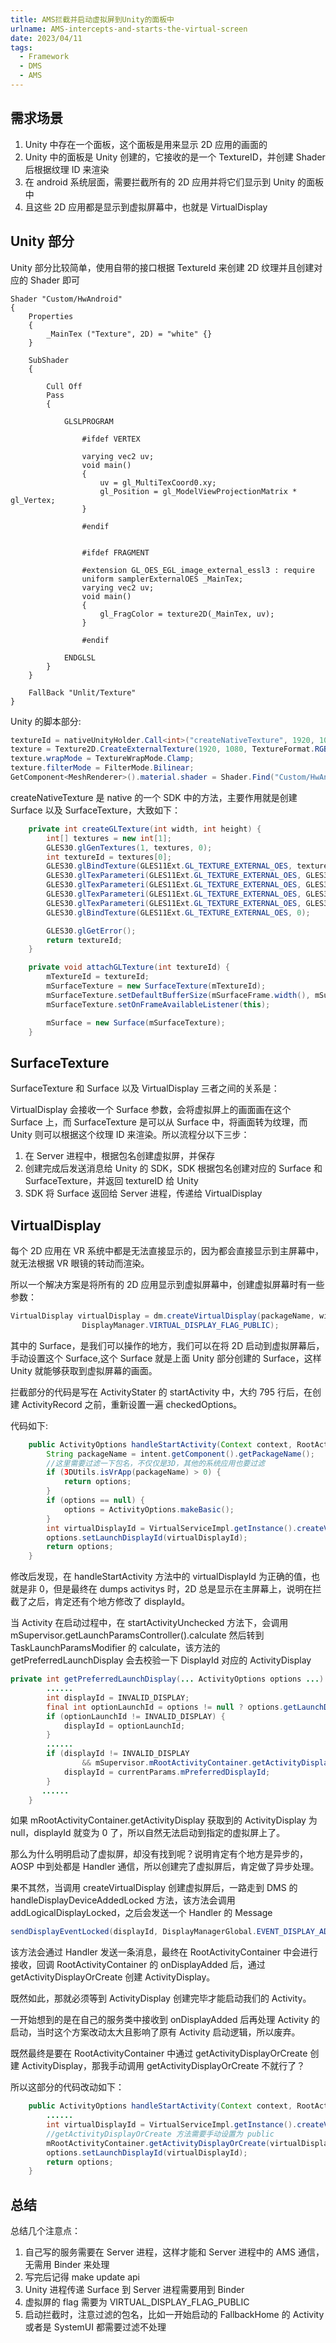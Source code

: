 ```yaml
---
title: AMS拦截并启动虚拟屏到Unity的面板中
urlname: AMS-intercepts-and-starts-the-virtual-screen
date: 2023/04/11
tags:
  - Framework
  - DMS
  - AMS
---
```


## 需求场景

1. Unity 中存在一个面板，这个面板是用来显示 2D 应用的画面的
2. Unity 中的面板是 Unity 创建的，它接收的是一个 TextureID，并创建 Shader 后根据纹理 ID 来渲染
3. 在 android 系统层面，需要拦截所有的 2D 应用并将它们显示到 Unity 的面板中
4. 且这些 2D 应用都是显示到虚拟屏幕中，也就是 VirtualDisplay

## Unity 部分

Unity 部分比较简单，使用自带的接口根据 TextureId 来创建 2D 纹理并且创建对应的 Shader 即可

```shader
Shader "Custom/HwAndroid"
{
	Properties
	{
		_MainTex ("Texture", 2D) = "white" {}
	}

	SubShader
	{

		Cull Off
		Pass
		{

			GLSLPROGRAM

				#ifdef VERTEX

				varying vec2 uv;
				void main()
				{
					uv = gl_MultiTexCoord0.xy;
					gl_Position = gl_ModelViewProjectionMatrix * gl_Vertex;
				}

				#endif


				#ifdef FRAGMENT

				#extension GL_OES_EGL_image_external_essl3 : require
				uniform samplerExternalOES _MainTex;
				varying vec2 uv;
				void main()
				{
					gl_FragColor = texture2D(_MainTex, uv);
				}

				#endif

			ENDGLSL
		}
	}

	FallBack "Unlit/Texture"
}

```

Unity 的脚本部分:

```c#
textureId = nativeUnityHolder.Call<int>("createNativeTexture", 1920, 1080, pkg);
texture = Texture2D.CreateExternalTexture(1920, 1080, TextureFormat.RGBA32, false, false, (IntPtr)textureId);
texture.wrapMode = TextureWrapMode.Clamp;
texture.filterMode = FilterMode.Bilinear;
GetComponent<MeshRenderer>().material.shader = Shader.Find("Custom/HwAndroid");
```

createNativeTexture 是 native 的一个 SDK 中的方法，主要作用就是创建 Surface 以及 SurfaceTexture，大致如下：

```java
    private int createGLTexture(int width, int height) {
        int[] textures = new int[1];
        GLES30.glGenTextures(1, textures, 0);
        int textureId = textures[0];
        GLES30.glBindTexture(GLES11Ext.GL_TEXTURE_EXTERNAL_OES, textureId);
        GLES30.glTexParameteri(GLES11Ext.GL_TEXTURE_EXTERNAL_OES, GLES30.GL_TEXTURE_MIN_FILTER, GLES30.GL_LINEAR_MIPMAP_LINEAR);
        GLES30.glTexParameteri(GLES11Ext.GL_TEXTURE_EXTERNAL_OES, GLES30.GL_TEXTURE_MAG_FILTER, GLES30.GL_LINEAR_MIPMAP_LINEAR);
        GLES30.glTexParameteri(GLES11Ext.GL_TEXTURE_EXTERNAL_OES, GLES30.GL_TEXTURE_WRAP_S, GLES30.GL_CLAMP_TO_EDGE);
        GLES30.glTexParameteri(GLES11Ext.GL_TEXTURE_EXTERNAL_OES, GLES30.GL_TEXTURE_WRAP_T, GLES30.GL_CLAMP_TO_EDGE);
        GLES30.glBindTexture(GLES11Ext.GL_TEXTURE_EXTERNAL_OES, 0);

        GLES30.glGetError();
        return textureId;
    }

    private void attachGLTexture(int textureId) {
        mTextureId = textureId;
        mSurfaceTexture = new SurfaceTexture(mTextureId);
        mSurfaceTexture.setDefaultBufferSize(mSurfaceFrame.width(), mSurfaceFrame.height());
        mSurfaceTexture.setOnFrameAvailableListener(this);

        mSurface = new Surface(mSurfaceTexture);
    }

```

## SurfaceTexture

SurfaceTexture 和 Surface 以及 VirtualDisplay 三者之间的关系是：

VirtualDisplay 会接收一个 Surface 参数，会将虚拟屏上的画面画在这个 Surface 上，而 SurfaceTexture 是可以从 Surface 中，将画面转为纹理，而 Unity 则可以根据这个纹理 ID 来渲染。所以流程分以下三步：

1. 在 Server 进程中，根据包名创建虚拟屏，并保存
2. 创建完成后发送消息给 Unity 的 SDK，SDK 根据包名创建对应的 Surface 和 SurfaceTexture，并返回 textureID 给 Unity
3. SDK 将 Surface 返回给 Server 进程，传递给 VirtualDisplay

## VirtualDisplay

每个 2D 应用在 VR 系统中都是无法直接显示的，因为都会直接显示到主屏幕中，就无法根据 VR 眼镜的转动而渲染。

所以一个解决方案是将所有的 2D 应用显示到虚拟屏幕中，创建虚拟屏幕时有一些参数：

```java
VirtualDisplay virtualDisplay = dm.createVirtualDisplay(packageName, width, height, 240, null,
                DisplayManager.VIRTUAL_DISPLAY_FLAG_PUBLIC);
```

其中的 Surface，是我们可以操作的地方，我们可以在将 2D 启动到虚拟屏幕后，手动设置这个 Surface,这个 Surface 就是上面 Unity 部分创建的 Surface，这样 Unity 就能够获取到虚拟屏幕的画面。

拦截部分的代码是写在 ActivityStater 的 startActivity 中，大约 795 行后，在创建 ActivityRecord 之前，重新设置一遍 checkedOptions。

代码如下:

```java
    public ActivityOptions handleStartActivity(Context context, RootActivityContainer mRootActivityContainer, Intent intent, ActivityOptions options) {
        String packageName = intent.getComponent().getPackageName();
        //这里需要过滤一下包名，不仅仅是3D，其他的系统应用也要过滤
        if (3DUtils.isVrApp(packageName) > 0) {
            return options;
        }
        if (options == null) {
            options = ActivityOptions.makeBasic();
        }
        int virtualDisplayId = VirtualServiceImpl.getInstance().createVirtualDisplay(packageName, 1920, 1080);
        options.setLaunchDisplayId(virtualDisplayId);
        return options;
    }
```

修改后发现，在 handleStartActivity 方法中的 virtualDisplayId 为正确的值，也就是非 0，但是最终在 dumps activitys 时，2D 总是显示在主屏幕上，说明在拦截了之后，肯定还有个地方修改了 displayId。

当 Activity 在启动过程中，在 startActivityUnchecked 方法下，会调用 mSupervisor.getLaunchParamsController().calculate 然后转到 TaskLaunchParamsModifier 的 calculate，该方法的 getPreferredLaunchDisplay 会去校验一下 DisplayId 对应的 ActivityDisplay

```java
private int getPreferredLaunchDisplay(... ActivityOptions options ...) {
        ......
        int displayId = INVALID_DISPLAY;
        final int optionLaunchId = options != null ? options.getLaunchDisplayId() : INVALID_DISPLAY;
        if (optionLaunchId != INVALID_DISPLAY) {
            displayId = optionLaunchId;
        }
        ......
        if (displayId != INVALID_DISPLAY
                && mSupervisor.mRootActivityContainer.getActivityDisplay(displayId) == null) {
            displayId = currentParams.mPreferredDisplayId;
        }
       ......
    }
```

如果 mRootActivityContainer.getActivityDisplay 获取到的 ActivityDisplay 为 null，displayId 就变为 0 了，所以自然无法启动到指定的虚拟屏上了。

那么为什么明明启动了虚拟屏，却没有找到呢？说明肯定有个地方是异步的，AOSP 中到处都是 Handler 通信，所以创建完了虚拟屏后，肯定做了异步处理。

果不其然，当调用 createVirtualDisplay 创建虚拟屏后，一路走到 DMS 的 handleDisplayDeviceAddedLocked 方法，该方法会调用 addLogicalDisplayLocked，之后会发送一个 Handler 的 Message

```java
sendDisplayEventLocked(displayId, DisplayManagerGlobal.EVENT_DISPLAY_ADDED);
```

该方法会通过 Handler 发送一条消息，最终在 RootActivityContainer 中会进行接收，回调 RootActivityContainer 的 onDisplayAdded 后，通过 getActivityDisplayOrCreate 创建 ActivityDisplay。

既然如此，那就必须等到 ActivityDisplay 创建完毕才能启动我们的 Activity。

一开始想到的是在自己的服务类中接收到 onDisplayAdded 后再处理 Activity 的启动，当时这个方案改动太大且影响了原有 Activity 启动逻辑，所以废弃。

既然最终是要在 RootActivityContainer 中通过 getActivityDisplayOrCreate 创建 ActivityDisplay，那我手动调用 getActivityDisplayOrCreate 不就行了？

所以这部分的代码改动如下：

```java
    public ActivityOptions handleStartActivity(Context context, RootActivityContainer mRootActivityContainer, Intent intent, ActivityOptions options) {
        ......
        int virtualDisplayId = VirtualServiceImpl.getInstance().createVirtualDisplay(packageName, 1920, 1080);
        //getActivityDisplayOrCreate 方法需要手动设置为 public
        mRootActivityContainer.getActivityDisplayOrCreate(virtualDisplayId);
        options.setLaunchDisplayId(virtualDisplayId);
        return options;
    }
```

## 总结

总结几个注意点：

1. 自己写的服务需要在 Server 进程，这样才能和 Server 进程中的 AMS 通信，无需用 Binder 来处理
2. 写完后记得 make update api
3. Unity 进程传递 Surface 到 Server 进程需要用到 Binder
4. 虚拟屏的 flag 需要为 VIRTUAL_DISPLAY_FLAG_PUBLIC
5. 启动拦截时，注意过滤的包名，比如一开始启动的 FallbackHome 的 Activity 或者是 SystemUI 都需要过滤不处理
